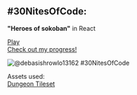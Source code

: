 ## #30NitesOfCode:
**"Heroes of sokoban"** in React 

[Play](https://heroes-of-sokoban.netlify.app/)\
[Check out my progress!](https://www.codedex.io/@debasishrowlo13162/30-nites-of-code) 

  ![@debasishrowlo13162 #30NitesOfCode](https://www.codedex.io/api/petStatus?user=debasishrowlo13162)

Assets used:\
[Dungeon Tileset](https://secrethideout.itch.io/rogue-dungeon-tileset-16x16)